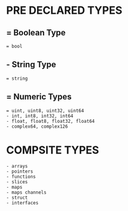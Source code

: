 # PRE DECLARED TYPES

## = Boolean Type
    = bool

## - String Type
    = string

## = Numeric Types
    = uint, uint8, uint32, uint64
    - int, int8, int32, int64
    - float, float8, float32, float64
    - complex64, complex126


# COMPSITE TYPES
    - arrays
    - pointers
    - functions
    - slices 
    - maps
    - maps channels
    - struct
    - interfaces